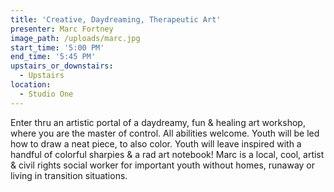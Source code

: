 ```yaml
---
title: 'Creative, Daydreaming, Therapeutic Art'
presenter: Marc Fortney
image_path: /uploads/marc.jpg
start_time: '5:00 PM'
end_time: '5:45 PM'
upstairs_or_downstairs:
  - Upstairs
location:
  - Studio One
---
```


Enter thru an artistic portal of a daydreamy, fun & healing art workshop, where you are the master of control. All abilities welcome. Youth will be led how to draw a neat piece, to also color. Youth will leave inspired with a handful of colorful sharpies & a rad art notebook! Marc is a local, cool, artist & civil rights social worker for important youth without homes, runaway or living in transition situations.